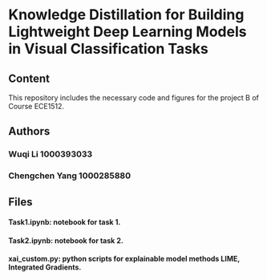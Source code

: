 # Knowledge Distillation for Building Lightweight Deep Learning Models in Visual Classification Tasks

## Content
This repository includes the necessary code and figures for the project B of Course ECE1512.
## Authors
### Wuqi Li 1000393033
### Chengchen Yang 1000285880
## Files
#### Task1.ipynb: notebook for task 1.
#### Task2.ipynb: notebook for task 2.
#### xai_custom.py: python scripts for explainable model methods LIME, Integrated Gradients.


